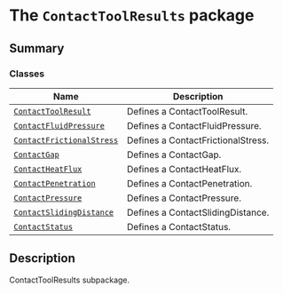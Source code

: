 # The `ContactToolResults` package

<a id="summary"></a>

## Summary

### Classes

| Name | Description |
|---------------------------------------------------------------------------------|------------------------------------|
| [`ContactToolResult`](ContactToolResult.md#ContactToolResult)                   | Defines a ContactToolResult.       |
| [`ContactFluidPressure`](ContactFluidPressure.md#ContactFluidPressure)          | Defines a ContactFluidPressure.    |
| [`ContactFrictionalStress`](ContactFrictionalStress.md#ContactFrictionalStress) | Defines a ContactFrictionalStress. |
| [`ContactGap`](ContactGap.md#ContactGap)                                        | Defines a ContactGap.              |
| [`ContactHeatFlux`](ContactHeatFlux.md#ContactHeatFlux)                         | Defines a ContactHeatFlux.         |
| [`ContactPenetration`](ContactPenetration.md#ContactPenetration)                | Defines a ContactPenetration.      |
| [`ContactPressure`](ContactPressure.md#ContactPressure)                         | Defines a ContactPressure.         |
| [`ContactSlidingDistance`](ContactSlidingDistance.md#ContactSlidingDistance)    | Defines a ContactSlidingDistance.  |
| [`ContactStatus`](ContactStatus.md#ContactStatus)                               | Defines a ContactStatus.           |

<a id="description"></a>

## Description

ContactToolResults subpackage.

<!-- !! processed by numpydoc !! -->
